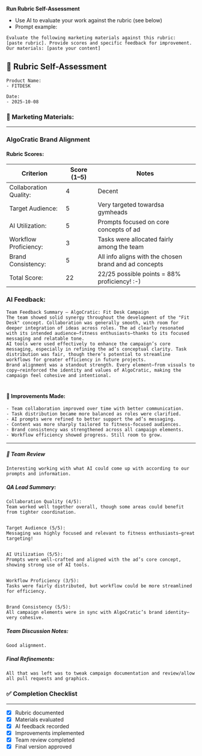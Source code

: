 **Run Rubric Self-Assessment**
- Use AI to evaluate your work against the rubric (see below)
- Prompt example:
```
Evaluate the following marketing materials against this rubric:
[paste rubric]. Provide scores and specific feedback for improvement.
Our materials: [paste your content]
```
## 🧪 Rubric Self-Assessment
```
Product Name:
- FITDESK

Date:
- 2025-10-08
```

### 📄 Marketing Materials:
<!-- Paste or link to the marketing content being evaluated -->

----

###  AlgoCratic Brand Alignment

#### Rubric Scores:
| Criterion | Score (1–5) | Notes |
|----------|-------------|-------|
| Collaboration Quality:|      4       |   Decent   |
| Target Audience:      |      5       |   Very targeted towardsa gymheads    |
| AI Utilization:       |      5       |   Prompts focused on core concepts of ad   |
| Workflow Proficiency: |      3       |   Tasks were allocated fairly among the team    |
| Brand Consistency:    |      5       |   All info aligns with the chosen brand and ad concepts    |
| Total Score:          |      22      |   22/25 possible points = 88% proficiency! :-)    |

<!-- Add or adjust criteria as needed -->


### AI Feedback:
```
Team Feedback Summary – AlgoCratic: Fit Desk Campaign
The team showed solid synergy throughout the development of the "Fit Desk" concept. Collaboration was generally smooth, with room for deeper integration of ideas across roles. The ad clearly resonated with its intended audience—fitness enthusiasts—thanks to its focused messaging and relatable tone.
AI tools were used effectively to enhance the campaign’s core messaging, especially in refining the ad’s conceptual clarity. Task distribution was fair, though there’s potential to streamline workflows for greater efficiency in future projects.
Brand alignment was a standout strength. Every element—from visuals to copy—reinforced the identity and values of AlgoCratic, making the campaign feel cohesive and intentional.
```

#

#### 🔧 Improvements Made:
```
- Team collaboration improved over time with better communication.
- Task distribution became more balanced as roles were clarified.
- AI prompts were refined to better support the ad’s messaging.
- Content was more sharply tailored to fitness-focused audiences.
- Brand consistency was strengthened across all campaign elements.
- Workflow efficiency showed progress. Still room to grow.
```

----

##### 👥 Team Review
```
Interesting working with what AI could come up with according to our prompts and information.
```
##### QA Lead Summary:
```
Collaboration Quality (4/5):
Team worked well together overall, though some areas could benefit from tighter coordination.


Target Audience (5/5):
Messaging was highly focused and relevant to fitness enthusiasts—great targeting!


AI Utilization (5/5):
Prompts were well-crafted and aligned with the ad’s core concept, showing strong use of AI tools.


Workflow Proficiency (3/5):
Tasks were fairly distributed, but workflow could be more streamlined for efficiency.


Brand Consistency (5/5):
All campaign elements were in sync with AlgoCratic’s brand identity—very cohesive.
```
##### Team Discussion Notes:
```
Good alignment.
```
##### Final Refinements:
```
All that was left was to tweak campaign documentation and review/allow all pull requests and graphics.
```


### ✅ Completion Checklist
---
- [X] Rubric documented
- [X] Materials evaluated
- [X] AI feedback recorded
- [X] Improvements implemented
- [X] Team review completed
- [X] Final version approved
